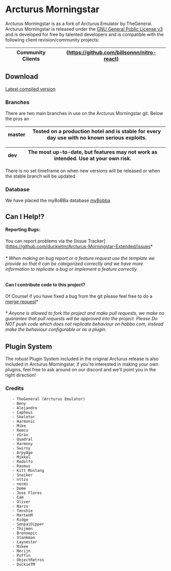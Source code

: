 # Arcturus Morningstar #

Arcturus Morningstar is as a fork of Arcturus Emulator by TheGeneral. Arcturus Morningstar is released under the [GNU General Public License v3](https://www.gnu.org/licenses/gpl-3.0.txt) 
and is developed for free by talented developers and is compatible with the following client revision/community projects:

| Community Clients | (https://github.com/billsonnn/nitro-react) |
| ------------- | ------------- |
 
## Download ##
[Latest compiled version](https://)

### Branches ###
There are two main branches in use on the Arcturus Morningstar git. Below the pros an

| master | Tested on a production hotel and is stable for every day use with no known serious exploits. |
| ------------- | ------------- |

| dev | The most up-to-date, but features may not work as intended. Use at your own risk. |
| ------------- | ------------- |

There is no set timeframe on when new versions will be released or when the stable branch will be updated

### Database ###
We have placed the myBoBBa database [myBobba](https://github.com/ObjectRetros/2023-hotel-files)

## Can I Help!? ##
#### Reporting Bugs: ####
You can report problems via the [Issue Tracker](https://github.com/duckietm/Arcturus-Morningstar-Extended/issues*

###### * When making an bug report or a feature request use the template we provide so that it can be categorized correctly and we have more information to replicate a bug or implement a feature correctly. ######
#### Can I contribute code to this project? ####
Of Course! if you have fixed a bug from the git please feel free to do a [merge request](https://github.com/duckietm/Arcturus-Morningstar-Extended/issues)*

###### * Anyone is allowed to fork the project and make pull requests, we make no guarantee that pull requests will be approved into the project. Please Do NOT push code which does not replicate behaviour on habbo.com, instead make the behaviour configurable or as a plugin. ######

## Plugin System ##
The robust Plugin System included in the original Arcturus release is also included in Arcturus Morningstar, if you're interested in making your own plugins, feel free to ask around on our discord and we'll point you in the right direction! 

### Credits ###
    
       - TheGeneral (Arcturus Emulator)
	   - Beny
	   - Alejandro
	   - Capheus
	   - Skeletor
	   - Harmonic
	   - Mike
	   - Remco
	   - zGrav
	   - Quadral
	   - Harmony
	   - Swirny
	   - ArpyAge
	   - Mikkel
	   - Rodolfo
	   - Rasmus
	   - Kitt Mustang
	   - Snaiker
	   - nttzx
	   - necmi
	   - Dome
	   - Jose Flores
	   - Cam
	   - Oliver
	   - Narzo
	   - Tenshie
	   - MartenM
	   - Ridge
	   - SenpaiDipper
	   - Thijmen
	   - Brenoepic
	   - Stankman
	   - Laynester
	   - Mikee
	   - Merijn
	   - Puffin
	   - ObjectRetros
	   - DuckieTM
